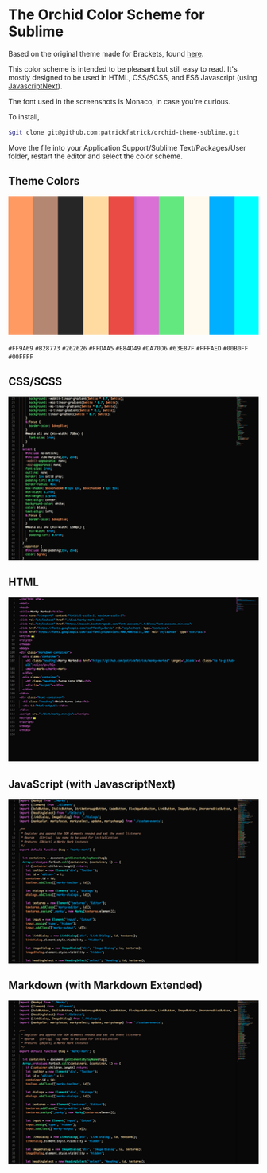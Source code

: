 The Orchid Color Scheme for Sublime
=========

Based on the original theme made for Brackets, found [here](https://github.com/patrickfatrick/orchid-theme).

This color scheme is intended to be pleasant but still easy to read. It's mostly designed to be used in HTML, CSS/SCSS, and ES6 Javascript (using [JavascriptNext](https://github.com/Benvie/JavaScriptNext.tmLanguage)).

The font used in the screenshots is Monaco, in case you're curious.

To install, 

```bash
$git clone git@github.com:patrickfatrick/orchid-theme-sublime.git
```
Move the file into your Application Support/Sublime Text/Packages/User folder, restart the editor and select the color scheme.

## Theme Colors

![Colors](./images/orchid-theme-colors.png)

`#FF9A69` `#B28773` `#262626` `#FFDAA5` `#E84D49` `#DA70D6` `#63E87F` `#FFFAED` `#00B0FF` `#00FFFF`

## CSS/SCSS 

![Orchid Theme in a CSS file](./images/orchid-sublime-css.png)

## HTML

![Orchid Theme in an HTML file](./images/orchid-sublime-html.png)

## JavaScript (with JavascriptNext)

![Orchid Theme in a JS file](./images/orchid-sublime-js.png)

## Markdown (with Markdown Extended)

![Orchid Theme in a JS file](./images/orchid-sublime-js.png)